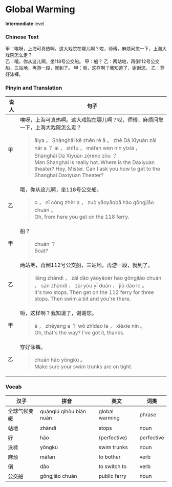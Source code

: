 # Global Warming
**Intermediate** level
### Chinese Text
甲：唉呀，上海可真热啊。这大戏院在哪儿啊？哎，师傅，麻烦问您一下，上海大戏院怎么走？<br />乙：哦，你从这儿啊，坐118号公交船。
甲：船？
乙：两站地，再倒112号公交船，三站地，再游一段，就到了。
甲：呃，这样啊？我知道了，谢谢您。
乙：穿好泳裤。

### Pinyin and Translation
|说人|句子|
|----|----|
|甲|唉呀，上海可真热啊。这大戏院在哪儿啊？哎，师傅，麻烦问您一下，上海大戏院怎么走？<blockquote>āiya ， Shànghǎi kě zhēn rè ā 。 zhè Dà Xìyuàn zài nǎr a ？ ai ， shīfu ， máfan wèn nín yīxià ， Shànghǎi Dà Xìyuàn zěnme zǒu ？<br />Man Shanghai is really hot. Where is the Daxiyuan theater? Hey, Mister. Can I ask you how to get to the Shanghai Daxiyuan Theater?</blockquote>|
|乙|哦，你从这儿啊，坐118号公交船。<blockquote>o ， nǐ cóng zhèr a ， zuò yāoyāobā hào gōngjiāo chuán 。<br />Oh, from here you get on the 118 ferry.</blockquote>|
|甲|船？<blockquote>chuán ？<br />Boat?</blockquote>|
|乙|两站地，再倒112号公交船，三站地，再游一段，就到了。<blockquote>liǎng zhàndì ， zài dǎo yāoyāoèr hào gōngjiāo chuán ， sān zhàndì ， zài yóu yī duàn ， jiù dào le 。<br />It's two stops. Then get on the 112 ferry for three stops. Then swim a bit and you're there.</blockquote>|
|甲|呃，这样啊？我知道了，谢谢您。<blockquote>è ， zhèyàng a ？ wǒ zhīdao le ， xièxie nín 。<br />Oh, that's the way? I've got it, thanks.</blockquote>|
|乙|穿好泳裤。<blockquote>chuān hǎo yǒngkù 。<br />Make sure your swim trunks are on tight.</blockquote>|
### Vocab
|汉子|拼音|英文|词类|
|----|----|----|----|
|全球气候变暖|quánqiú qìhòu biàn nuǎn|global warming|phrase|
|站地|zhàndì|stops|noun|
|好|hǎo|(perfective)|perfective|
|泳裤|yǒngkù|swim trunks|noun|
|麻烦|máfan|to bother|verb|
|倒|dǎo|to switch to|verb|
|公交船|gōngjiāo chuán|public ferry|noun|